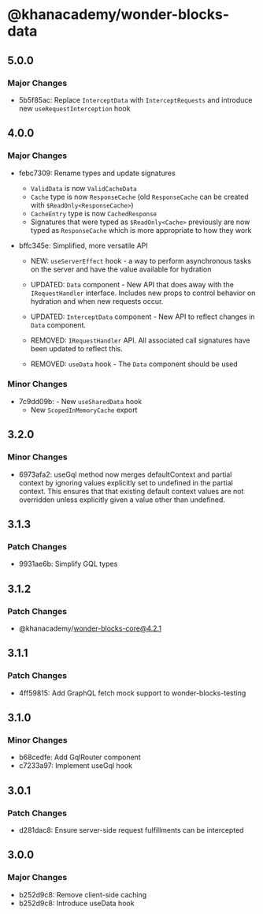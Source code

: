 # @khanacademy/wonder-blocks-data

## 5.0.0

### Major Changes

-   5b5f85ac: Replace `InterceptData` with `InterceptRequests` and introduce new `useRequestInterception` hook

## 4.0.0

### Major Changes

-   febc7309: Rename types and update signatures
    -   `ValidData` is now `ValidCacheData`
    -   `Cache` type is now `ResponseCache` (old `ResponseCache` can be created with `$ReadOnly<ResponseCache>`)
    -   `CacheEntry` type is now `CachedResponse`
    -   Signatures that were typed as `$ReadOnly<Cache>` previously are now typed as `ResponseCache` which is more appropriate to how they work
-   bffc345e: Simplified, more versatile API

    -   NEW: `useServerEffect` hook - a way to perform asynchronous tasks on the server and have the value available for hydration
    -   UPDATED: `Data` component - New API that does away with the `IRequestHandler` interface. Includes new props to control behavior on hydration and when new requests occur.
    -   UPDATED: `InterceptData` component - New API to reflect changes in `Data` component.

    -   REMOVED: `IRequestHandler` API. All associated call signatures have been updated to reflect this.
    -   REMOVED: `useData` hook - The `Data` component should be used

### Minor Changes

-   7c9dd09b: - New `useSharedData` hook
    -   New `ScopedInMemoryCache` export

## 3.2.0

### Minor Changes

-   6973afa2: useGql method now merges defaultContext and partial context by ignoring values explicitly set to undefined in the partial context. This ensures that that existing default context values are not overridden unless explicitly given a value other than undefined.

## 3.1.3

### Patch Changes

-   9931ae6b: Simplify GQL types

## 3.1.2

### Patch Changes

-   @khanacademy/wonder-blocks-core@4.2.1

## 3.1.1

### Patch Changes

-   4ff59815: Add GraphQL fetch mock support to wonder-blocks-testing

## 3.1.0

### Minor Changes

-   b68cedfe: Add GqlRouter component
-   c7233a97: Implement useGql hook

## 3.0.1

### Patch Changes

-   d281dac8: Ensure server-side request fulfillments can be intercepted

## 3.0.0

### Major Changes

-   b252d9c8: Remove client-side caching
-   b252d9c8: Introduce useData hook
